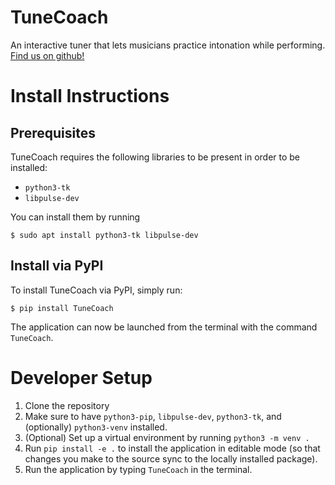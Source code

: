 # TuneCoach
An interactive tuner that lets musicians practice intonation while performing.
[Find us on github!](https://github.com/bhostetler18/TuneCoach)

# Install Instructions
## Prerequisites
TuneCoach requires the following libraries to be present in order to be installed:
* ```python3-tk```
* ```libpulse-dev```

You can install them by running
```
$ sudo apt install python3-tk libpulse-dev
```

## Install via PyPI
To install TuneCoach via PyPI, simply run:

```
$ pip install TuneCoach
``` 

The application can now be launched from the terminal with the command ```TuneCoach```.

# Developer Setup

1. Clone the repository
2. Make sure to have ```python3-pip```, ```libpulse-dev```, ```python3-tk```, and (optionally) ```python3-venv``` installed. 
3. (Optional) Set up a virtual environment by running ```python3 -m venv .```
4. Run ```pip install -e .``` to install the application in editable mode (so that changes you make to the source sync to the locally installed package).
5. Run the application by typing ```TuneCoach``` in the terminal.  
